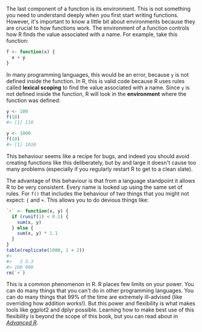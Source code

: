 
The last component of a function is its environment. This is not something you need to understand deeply when you first start writing functions. However, it's important to know a little bit about environments because they are crucial to how functions work. The environment of a function controls how R finds the value associated with a name. For example, take this function:


```r
f <- function(x) {
  x + y
} 
```

In many programming languages, this would be an error, because `y` is not defined inside the function. In R, this is valid code because R uses rules called __lexical scoping__ to find the value associated with a name. Since `y` is not defined inside the function, R will look in the __environment__ where the function was defined:


```r
y <- 100
f(10)
#> [1] 110

y <- 1000
f(10)
#> [1] 1010
```

This behaviour seems like a recipe for bugs, and indeed you should avoid creating functions like this deliberately, but by and large it doesn't cause too many problems (especially if you regularly restart R to get to a clean slate). 

The advantage of this behaviour is that from a language standpoint it allows R to be very consistent. Every name is looked up using the same set of rules. For `f()` that includes the behaviour of two things that you might not expect: `{` and `+`. This allows you to do devious things like:


```r
`+` <- function(x, y) {
  if (runif(1) < 0.1) {
    sum(x, y)
  } else {
    sum(x, y) * 1.1
  }
}
table(replicate(1000, 1 + 2))
#> 
#>   3 3.3 
#> 100 900
rm(`+`)
```

This is a common phenomenon in R. R places few limits on your power. You can do many things that you can't do in other programming languages. You can do many things that 99% of the time are extremely ill-advised (like overriding how addition works!). But this power and flexibility is what makes tools like ggplot2 and dplyr possible. Learning how to make best use of this flexibility is beyond the scope of this book, but you can read about in [_Advanced R_](http://adv-r.had.co.nz).